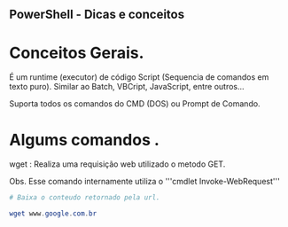 ## PowerShell - Dicas e conceitos

# Conceitos Gerais.

É um runtime (executor) de código Script (Sequencia de comandos em texto puro). Similar ao Batch, VBCript, JavaScript, entre outros...

Suporta todos os comandos do CMD (DOS) ou Prompt de Comando.


# Algums comandos .

wget : Realiza uma requisição web utilizado o metodo GET. 

Obs. Esse comando internamente utiliza o '''cmdlet Invoke-WebRequest'''
```powershell
# Baixa o conteudo retornado pela url.

wget www.google.com.br

```
